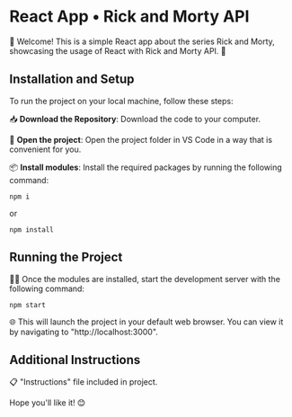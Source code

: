 # React App • Rick and Morty API  

🌟 Welcome! This is a simple React app about the series Rick and Morty,  showcasing the usage of React with Rick and Morty API. 🌟

## Installation and Setup

To run the project on your local machine, follow these steps:

📥 **Download the Repository**: Download the code to your computer.

📂 **Open the project**: Open the project folder in VS Code in a way that is convenient for you.

📦 **Install modules**: Install the required packages by running the following command: 

```
npm i
```
or
```
npm install
```

## Running the Project

🏃🏻 Once the modules are installed, start the development server with the following command:

```
npm start
```

🌐 This will launch the project in your default web browser. You can view it by navigating to "http://localhost:3000".

## Additional Instructions

📋 "Instructions" file included in project.


Hope you'll like it! 😊
